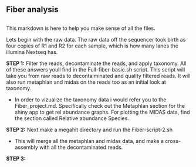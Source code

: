 ## Fiber analysis
## 
This markdown is here to help you make sense of all the files.

Lets begin with the raw data. The raw data off the sequencer took birth as four copies of R1 and R2
for each sample, which is how many lanes the illumina Nextseq has.

**STEP 1:** Filter the reads, decontaminate the reads, and apply taxonomy. All of these answers
youll find in the Full-fiber-basic.sh script. This script will take you from raw reads to 
decontaiminated and quality filtered reads. It will also run metaphlan and midas on the reads
too as an initial look at taxonomy. 

* In order to vizualize the taxonomy data i would refer you to the Fiber_project.md. Specifically
check out the Metaphlan section for the shiny app to get rel abundance graphs. For plotting the
MIDAS data, find the section called Relative abundance Species.


**STEP 2:** Next make a megahit directory and run the Fiber-script-2.sh

* This will merge all the metaphlan and midas data, and make a cross-assembly with all the decontaminated reads.

**STEP 3:** 